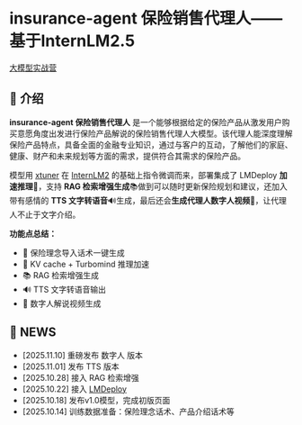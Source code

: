 # insurance-agent  保险销售代理人——基于InternLM2.5
 [大模型实战营](https://github.com/InternLM/Tutorial)

## 📢 介绍

**insurance-agent  保险销售代理人** 是一个能够根据给定的保险产品从激发用户购买意愿角度出发进行保险产品解说的保险销售代理人大模型。该代理人能深度理解保险产品特点，具备全面的金融专业知识，通过与客户的互动，了解他们的家庭、健康、财产和未来规划等方面的需求，提供符合其需求的保险产品。

模型用 [xtuner](https://github.com/InternLM/xtuner) 在 [InternLM2](https://github.com/InternLM/InternLM) 的基础上指令微调而来，部署集成了 LMDeploy **加速推理**🚀，支持 **RAG 检索增强生成**📚做到可以随时更新保险规划和建议，还加入带有感情的 **TTS 文字转语音**🔊生成，最后还会**生成代理人数字人视频**🦸，让代理人不止于文字介绍。

**功能点总结：**

- 📜 保险理念导入话术一键生成
- 🚀 KV cache + Turbomind 推理加速
- 📚 RAG 检索增强生成
- 🔊 TTS 文字转语音输出
- 🦸 数字人解说视频生成

## 🎉 NEWS

- [2025.11.10] 重磅发布 数字人 版本
- [2025.11.01] 发布 TTS 版本
- [2025.10.28] 接入 RAG 检索增强
- [2025.10.22] 接入 [LMDeploy](https://github.com/InternLM/lmdeploy)
- [2025.10.18] 发布v1.0模型，完成初版页面
- [2025.10.14] 训练数据准备：保险理念话术、产品介绍话术等
